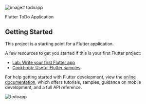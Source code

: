 ![image](https://github.com/divyasourabh/todoapp/assets/12430660/8da90b74-422d-4eb0-b8d5-d4420bba584b)# todoapp

Flutter ToDo Application

## Getting Started

This project is a starting point for a Flutter application.

A few resources to get you started if this is your first Flutter project:

- [Lab: Write your first Flutter app](https://docs.flutter.dev/get-started/codelab)
- [Cookbook: Useful Flutter samples](https://docs.flutter.dev/cookbook)

For help getting started with Flutter development, view the
[online documentation](https://docs.flutter.dev/), which offers tutorials,
samples, guidance on mobile development, and a full API reference.

![todoapp](https://github.com/divyasourabh/todoapp/assets/12430660/37fcaf87-1c18-4af3-b304-003a1ec21470)
